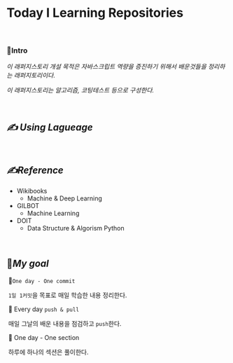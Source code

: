 # Today I Learning Repositories

<br>

### :gem:Intro

_이 래퍼지스토리 개설 목적은 자바스크립트 역량을 증진하기 위해서 배운것들을 정리하는 래퍼지토리이다._

_이 래퍼지스토리는 알고리즘, 코팅테스트 등으로 구성한다._

<br>

## _✍ Using Lagueage_



<br>

## _✍Reference_

- Wikibooks
  - Machine & Deep Learning
- GILBOT
  - Machine Learning
- DOIT
  - Data Structure & Algorism Python

<br>

## :dart:_My goal_

​	📌`One day - One commit`

​			`1일 1커밋`을 목표로 매일 학습한 내용 정리한다.

​	📌 Every day `push & pull`

​			매일 그날의 배운 내용을 점검하고 `push`한다.

​	📌 One day  - One section

​			하루에 하나의 섹션은 풀이한다.

<br>

